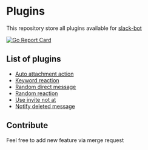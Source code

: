 # Plugins

This repository store all plugins available for [slack-bot](https://www.github.com/friendly-bot/slack-bot)

[![Go Report Card](https://goreportcard.com/badge/github.com/friendly-bot/plugins)](https://goreportcard.com/report/github.com/friendly-bot/plugins)

## List of plugins

* [Auto attachment action](auto_attachment_action/README.md)
* [Keyword reaction](keyword_reaction/README.md)
* [Random direct message](random_direct_message/README.md)
* [Random reaction](random_reaction/README.md)
* [Use invite not at](use_invite_not_at/README.md)
* [Notify deleted message](notify_deleted_message/README.md)

## Contribute

Feel free to add new feature via merge request
